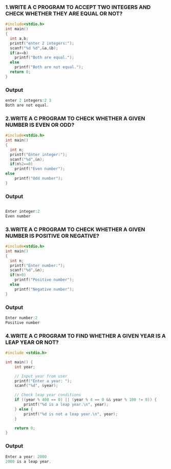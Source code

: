 ### 1.WRITE A C PROGRAM TO ACCEPT TWO INTEGERS AND CHECK WHETHER THEY ARE EQUAL OR NOT?
~~~c
#include<stdio.h>
int main()
{
  int a,b;
  printf("enter 2 integers:");
  scanf("%d %d",&a,&b);
  if(a==b)
    printf("Both are equal.");
  else
    printf("Both are not equal.");
  return 0;
}
~~~
### Output
~~~c
enter 2 integers:2 3
Both are not equal.
~~~

### 2.WRITE A C PROGRAM TO CHECK WHETHER A GIVEN NUMBER IS EVEN OR ODD?
~~~c
#include<stdio.h>
int main()
{
  int n;
  printf("Enter integer:");
  scanf("%d",&n);
  if(n%2==0)
    printf("Even number");
else
    printf("Odd number");
}
~~~
### Output
~~~c

Enter integer:2
Even number
~~~
###  3.WRITE A C PROGRAM TO CHECK WHETHER A GIVEN NUMBER IS POSITIVE OR NEGATIVE?
~~~c
#include<stdio.h>
int main()
{
  int n;
  printf("Enter number:");
  scanf("%d",&n);
  if(n>0)
    printf("Positive number");
  else
    printf("Negative number");
}
~~~
### Output
~~~c
Enter number:2
Positive number
~~~
### 4.WRITE A C PROGRAM TO FIND WHETHER A GIVEN YEAR IS A LEAP YEAR OR NOT?
~~~c
#include <stdio.h>

int main() {
    int year;

    // Input year from user
    printf("Enter a year: ");
    scanf("%d", &year);

    // Check leap year conditions
    if ((year % 400 == 0) || (year % 4 == 0 && year % 100 != 0)) {
        printf("%d is a leap year.\n", year);
    } else {
        printf("%d is not a leap year.\n", year);
    }

    return 0;
}
~~~
### Output
~~~c
Enter a year: 2000
2000 is a leap year.
~~~
